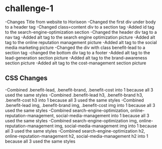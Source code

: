 # challenge-1
-Changes Title from website to Horiseon
-Changed the first div under body to a header tag
-Changed class=content div to a section tag
-Added id tag to the search-engine-optimization section
-Changed the header div tag to a nav tag
-Added alt tag to the search engine optimization picture
-Added alt tag to the online reputation management picture
-Added alt tag to the social media marketing picture
-Changed the div with class benefit-lead to a section tag
-changed the bottom div tag to a footer
-Added alt tag to the lead-generation section picture
-Added alt tag to the brand-awareness section picture
-Added alt tag to the cost-management section picture

CSS Changes
-----
-Combined .benefit-lead, .benefit-brand, .benefit-cost into 1 because all 3 used the same styles
-Combined .benefit-lead h3, .benefit-brand h3, .benefit-cost h3 into 1 because all 3 used the same styles
-Combined .benefit-lead img, .benefit-brand img, .benefit-cost img into 1 because all 3 used the same styles
-Combined search-engine-optimization, online-reputation-management, social-media-management into 1 because all 3 used the same styles
-Combined search-engine-optimization img, online-reputation-management img, social-media-management img into 1 because all 3 used the same styles
-Combined search-engine-optimization h2, online-reputation-management h2, social-media-management h2 into 1 because all 3 used the same styles